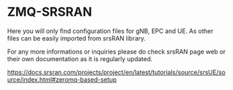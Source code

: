 # ZMQ-SRSRAN
Here you will only find configuration files for gNB, EPC and UE. As other files can be easily imported from srsRAN library.

For any more informations or inquiries please do check srsRAN page web or their own documentation as it is regularly updated. 

https://docs.srsran.com/projects/project/en/latest/tutorials/source/srsUE/source/index.html#zeromq-based-setup
